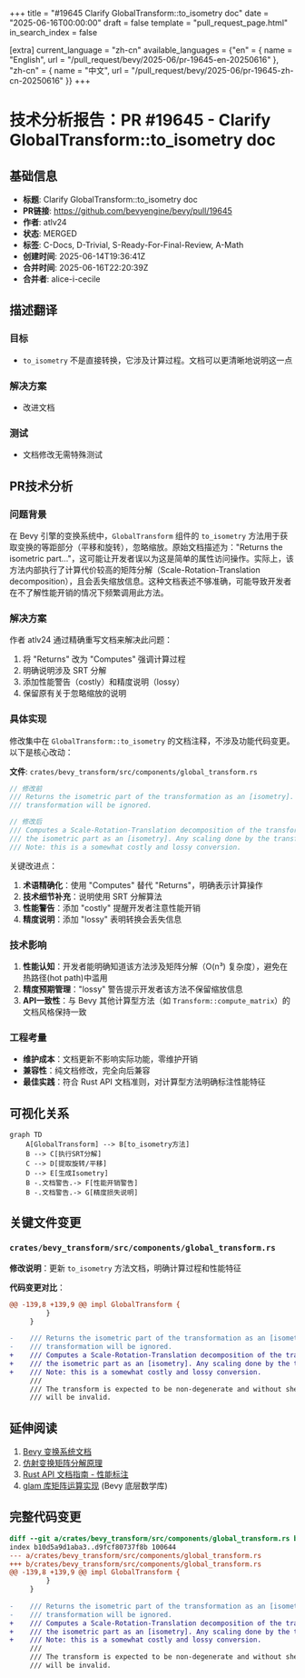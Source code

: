+++
title = "#19645 Clarify GlobalTransform::to_isometry doc"
date = "2025-06-16T00:00:00"
draft = false
template = "pull_request_page.html"
in_search_index = false

[extra]
current_language = "zh-cn"
available_languages = {"en" = { name = "English", url = "/pull_request/bevy/2025-06/pr-19645-en-20250616" }, "zh-cn" = { name = "中文", url = "/pull_request/bevy/2025-06/pr-19645-zh-cn-20250616" }}
+++

# 技术分析报告：PR #19645 - Clarify GlobalTransform::to_isometry doc

## 基础信息
- **标题**: Clarify GlobalTransform::to_isometry doc
- **PR链接**: https://github.com/bevyengine/bevy/pull/19645
- **作者**: atlv24
- **状态**: MERGED
- **标签**: C-Docs, D-Trivial, S-Ready-For-Final-Review, A-Math
- **创建时间**: 2025-06-14T19:36:41Z
- **合并时间**: 2025-06-16T22:20:39Z
- **合并者**: alice-i-cecile

## 描述翻译
### 目标
- `to_isometry` 不是直接转换，它涉及计算过程。文档可以更清晰地说明这一点

### 解决方案
- 改进文档

### 测试
- 文档修改无需特殊测试

## PR技术分析

### 问题背景
在 Bevy 引擎的变换系统中，`GlobalTransform` 组件的 `to_isometry` 方法用于获取变换的等距部分（平移和旋转），忽略缩放。原始文档描述为："Returns the isometric part..."，这可能让开发者误以为这是简单的属性访问操作。实际上，该方法内部执行了计算代价较高的矩阵分解（Scale-Rotation-Translation decomposition），且会丢失缩放信息。这种文档表述不够准确，可能导致开发者在不了解性能开销的情况下频繁调用此方法。

### 解决方案
作者 atlv24 通过精确重写文档来解决此问题：
1. 将 "Returns" 改为 "Computes" 强调计算过程
2. 明确说明涉及 SRT 分解
3. 添加性能警告（costly）和精度说明（lossy）
4. 保留原有关于忽略缩放的说明

### 具体实现
修改集中在 `GlobalTransform::to_isometry` 的文档注释，不涉及功能代码变更。以下是核心改动：

**文件**: `crates/bevy_transform/src/components/global_transform.rs`

```rust
// 修改前
/// Returns the isometric part of the transformation as an [isometry]. Any scaling done by the
/// transformation will be ignored.

// 修改后
/// Computes a Scale-Rotation-Translation decomposition of the transformation and returns
/// the isometric part as an [isometry]. Any scaling done by the transformation will be ignored.
/// Note: this is a somewhat costly and lossy conversion.
```

关键改进点：
1. **术语精确化**：使用 "Computes" 替代 "Returns"，明确表示计算操作
2. **技术细节补充**：说明使用 SRT 分解算法
3. **性能警告**：添加 "costly" 提醒开发者注意性能开销
4. **精度说明**：添加 "lossy" 表明转换会丢失信息

### 技术影响
1. **性能认知**：开发者能明确知道该方法涉及矩阵分解（O(n³) 复杂度），避免在热路径(hot path)中滥用
2. **精度预期管理**："lossy" 警告提示开发者该方法不保留缩放信息
3. **API一致性**：与 Bevy 其他计算型方法（如 `Transform::compute_matrix`）的文档风格保持一致

### 工程考量
- **维护成本**：文档更新不影响实际功能，零维护开销
- **兼容性**：纯文档修改，完全向后兼容
- **最佳实践**：符合 Rust API 文档准则，对计算型方法明确标注性能特征

## 可视化关系

```mermaid
graph TD
    A[GlobalTransform] --> B[to_isometry方法]
    B --> C[执行SRT分解]
    C --> D[提取旋转/平移]
    D --> E[生成Isometry]
    B -.文档警告.-> F[性能开销警告]
    B -.文档警告.-> G[精度损失说明]
```

## 关键文件变更

### `crates/bevy_transform/src/components/global_transform.rs`
**修改说明**：更新 `to_isometry` 方法文档，明确计算过程和性能特征

**代码变更对比**：
```diff
@@ -139,8 +139,9 @@ impl GlobalTransform {
         }
     }
 
-    /// Returns the isometric part of the transformation as an [isometry]. Any scaling done by the
-    /// transformation will be ignored.
+    /// Computes a Scale-Rotation-Translation decomposition of the transformation and returns
+    /// the isometric part as an [isometry]. Any scaling done by the transformation will be ignored.
+    /// Note: this is a somewhat costly and lossy conversion.
     ///
     /// The transform is expected to be non-degenerate and without shearing, or the output
     /// will be invalid.
```

## 延伸阅读
1. [Bevy 变换系统文档](https://docs.rs/bevy_transform/latest/bevy_transform/)
2. [仿射变换矩阵分解原理](https://en.wikipedia.org/wiki/Affine_transformation#Decomposition)
3. [Rust API 文档指南 - 性能标注](https://rust-lang.github.io/api-guidelines/documentation.html#c-rate-doc)
4. [glam 库矩阵运算实现](https://github.com/bitshifter/glam-rs) (Bevy 底层数学库)

## 完整代码变更
```diff
diff --git a/crates/bevy_transform/src/components/global_transform.rs b/crates/bevy_transform/src/components/global_transform.rs
index b10d5a9d1aba3..d9fcf80737f8b 100644
--- a/crates/bevy_transform/src/components/global_transform.rs
+++ b/crates/bevy_transform/src/components/global_transform.rs
@@ -139,8 +139,9 @@ impl GlobalTransform {
         }
     }
 
-    /// Returns the isometric part of the transformation as an [isometry]. Any scaling done by the
-    /// transformation will be ignored.
+    /// Computes a Scale-Rotation-Translation decomposition of the transformation and returns
+    /// the isometric part as an [isometry]. Any scaling done by the transformation will be ignored.
+    /// Note: this is a somewhat costly and lossy conversion.
     ///
     /// The transform is expected to be non-degenerate and without shearing, or the output
     /// will be invalid.
```